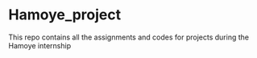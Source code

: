 # Hamoye_project
This repo contains all the assignments and codes for projects during the Hamoye internship
